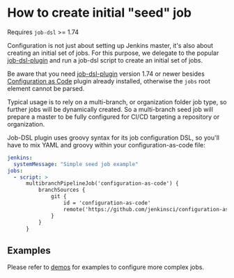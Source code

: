 # How to create initial "seed" job

Requires `job-dsl` >= 1.74

Configuration is not just about setting up Jenkins master, it's also about creating an initial set of jobs.
For this purpose, we delegate to the popular [job-dsl-plugin](https://plugins.jenkins.io/job-dsl)
and run a job-dsl script to create an initial set of jobs.

Be aware that you need [job-dsl-plugin](https://plugins.jenkins.io/job-dsl) version 1.74 or newer besides [Configuration as Code](https://plugins.jenkins.io/configuration-as-code) plugin already installed, otherwise the `jobs` root element cannot be parsed.

Typical usage is to rely on a multi-branch, or organization folder job type, so further jobs will be dynamically
created. So a multi-branch seed job will prepare a master to be fully configured for CI/CD targeting a repository
or organization.

Job-DSL plugin uses groovy syntax for its job configuration DSL, so you'll have to mix YAML and groovy within your
configuration-as-code file:

```yaml
jenkins:
  systemMessage: "Simple seed job example"
jobs:
  - script: >
      multibranchPipelineJob('configuration-as-code') {
          branchSources {
              git {
                  id = 'configuration-as-code'
                  remote('https://github.com/jenkinsci/configuration-as-code-plugin.git')
              }
          }
      }
```

## Examples

Please refer to [demos](../demos/jobs) for examples to configure more complex jobs.
